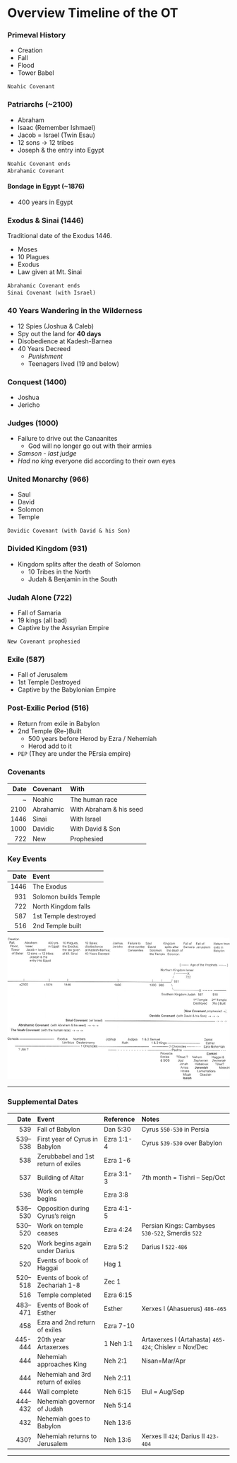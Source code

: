 
# Overview Timeline of the OT

### Primeval History

- Creation
- Fall
- Flood
- Tower Babel

```
Noahic Covenant
```

### Patriarchs (~2100)

- Abraham
- Isaac (Remember Ishmael)
- Jacob = Israel (Twin Esau)
- 12 sons → 12 tribes
- Joseph & the entry into Egypt

```
Noahic Covenant ends
Abrahamic Covenant
```

#### Bondage in Egypt (~1876)

- 400 years in Egypt

### Exodus & Sinai (1446)

Traditional date of the Exodus 1446.

- Moses
- 10 Plagues
- Exodus
- Law given at Mt. Sinai

```
Abrahamic Covenant ends
Sinai Covenant (with Israel)
```

### 40 Years Wandering in the Wilderness

- 12 Spies (Joshua & Caleb)
- Spy out the land for **40 days**
- Disobedience at Kadesh-Barnea
- 40 Years Decreed
  - _Punishment_
  - Teenagers lived (19 and below)

### Conquest (1400)

- Joshua
- Jericho

### Judges (1000)

- Failure to drive out the Canaanites
  - God will no longer go out with their armies
- _Samson - last judge_
- _Had no king_ everyone did according to their own eyes

### United Monarchy (966)

- Saul
- David
- Solomon
- Temple

```
Davidic Covenant (with David & his Son)
```

### Divided Kingdom (931)

- Kingdom splits after the death of Solomon
  - 10 Tribes in the North
  - Judah & Benjamin in the South

### Judah Alone (722)

- Fall of Samaria
- 19 kings (all bad)
- Captive by the Assyrian Empire

```
New Covenant prophesied
```

### Exile (587)

- Fall of Jerusalem
- 1st Temple Destroyed
- Captive by the Babylonian Empire

### Post-Exilic Period (516)

- Return from exile in Babylon
- 2nd Temple (Re-)Built
  - 500 years before Herod by Ezra / Nehemiah
  - Herod add to it
- `PEP` (They are under the PErsia empire)

### Covenants

Date | Covenant | With
---: | :--- | :---
~ | Noahic | The human race
2100 | Abrahamic | With Abraham & his seed
1446 | Sinai | With Israel
1000 | Davidic | With David & Son
722 | New | Prophesied

### Key Events

Date | Event
---: | :---
1446 | The Exodus
931 | Solomon builds Temple
722 | North Kingdom falls
587 | 1st Temple destroyed
516 | 2nd Temple built

![Timeline of the Old Testament]

---

### Supplemental Dates

Date | Event | Reference | Notes
---: | :--- | :--- | :---
539 | Fall of Babylon | Dan 5:30 | Cyrus `550-530` in Persia
539–538 | First year of Cyrus in Babylon | Ezra 1:1-4 | Cyrus `539-530` over Babylon
538 | Zerubbabel and 1st return of exiles | Ezra 1-6 |
537 | Building of Altar | Ezra 3:1-3 | 7th month = Tishri – Sep/Oct
536 | Work on temple begins | Ezra 3:8
536–530 | Opposition during Cyrus’s reign | Ezra 4:1-5
530–520 | Work on temple ceases | Ezra 4:24 | Persian Kings: Cambyses `530-522`, Smerdis `522`
520 | Work begins again under Darius | Ezra 5:2 | Darius I  `522-486`
520 | Events of book of Haggai | Hag 1
520–518 | Events of book of Zechariah 1-8 | Zec 1
516 | Temple completed | Ezra 6:15
483–471 | Events of Book of Esther | Esther | Xerxes I (Ahasuerus) `486-465`
458 | Ezra and 2nd return of exiles | Ezra 7-10
445-444 | 20th year Artaxerxes | 1 Neh 1:1 | Artaxerxes I (Artahasta) `465-424`; Chislev = Nov/Dec
444 | Nehemiah approaches King | Neh 2:1 | Nisan=Mar/Apr
444 | Nehemiah and 3rd return of exiles | Neh 2:11
444 | Wall complete | Neh 6:15 | Elul = Aug/Sep
444–432 | Nehemiah governor of Judah | Neh 5:14
432 | Nehemiah goes to Babylon | Neh 13:6
430? | Nehemiah returns to Jerusalem | Neh 13:6 | Xerxes II  `424`; Darius II `423-404`

<hr class='logo' />

[Timeline of the Old Testament]: /assets/timeline.jpg
